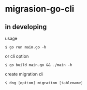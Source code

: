 # migrasion-go-cli

## in developing

usage

`$ go run main.go -h`

or cli option

`$ go build main.go && ./main -h`

create migration cli

`$ dng [option] migration [tablename]`
